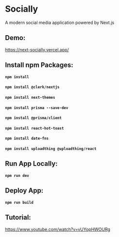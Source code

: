 # Socially

A modern social media application powered by Next.js

## Demo:

https://next-socially.vercel.app/

## Install npm Packages:

#### `npm install`

#### `npm install @clerk/nextjs`

#### `npm install next-themes`

#### `npm install prisma --save-dev`

#### `npm install @prisma/client`

#### `npm install react-hot-toast`

#### `npm install date-fns`

#### `npm install uploadthing @uploadthing/react`

## Run App Locally:

#### `npm run dev`

## Deploy App:

#### `npm run build`

## Tutorial:

https://www.youtube.com/watch?v=vUYopHWOURg
